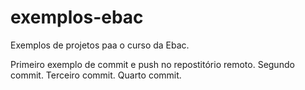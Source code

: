 # exemplos-ebac
Exemplos de projetos paa o curso da Ebac.

Primeiro exemplo de commit e push no repostitório remoto.
Segundo commit.
Terceiro commit.
Quarto commit.
